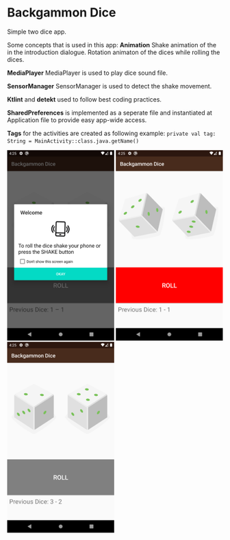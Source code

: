 # Backgammon Dice
Simple two dice app.

Some concepts that is used in this app:
**Animation**
Shake animation of the in the introduction dialogue.
Rotation animaton of the dices while rolling the dices.

**MediaPlayer**
MediaPlayer is used to play dice sound file.

**SensorManager**
SensorManager is used to detect the shake movement.


**Ktlint** and **detekt** used to follow best coding practices. 

**SharedPreferences** is implemented as a seperate file and instantiated at Application file to provide easy app-wide access.

**Tags** for the activities are created as following example:
`private val tag: String = MainActivity::class.java.getName()`

<img src=bg1.png width="250"> <img src=bg2.png width="250"> <img src=bg3.png width="250">

